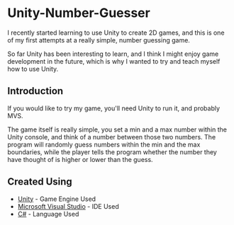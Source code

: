 # Unity-Number-Guesser
I recently started learning to use Unity to create 2D games, and this is one of my first attempts at a really simple, number guessing game. 

So far Unity has been interesting to learn, and I think I might enjoy game development in the future, which is why I wanted to try and teach myself how to use Unity. 

## Introduction
If you would like to try my game, you'll need Unity to run it, and probably MVS.

The game itself is really simple, you set a min and a max number within the Unity console, and think of a number between those two numbers. The program will randomly guess numbers within the min and the max boundaries, while the player tells the program whether the number they have thought of is higher or lower than the guess. 

## Created Using

* [Unity](https://docs.unity3d.com/Manual/index.html) - Game Engine Used
* [Microsoft Visual Studio](https://docs.microsoft.com/en-us/visualstudio/?view=vs-2019) - IDE Used
* [C#](https://docs.microsoft.com/en-us/dotnet/csharp/) - Language Used
